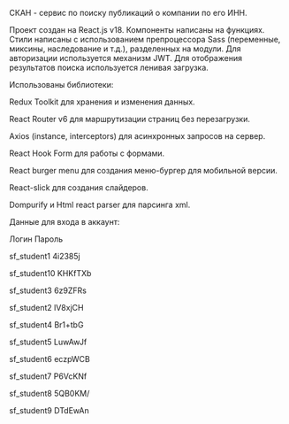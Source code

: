 СКАН - сервис по поиску публикаций о компании по его ИНН.

Проект создан на React.js v18. Компоненты написаны на функциях. Стили написаны с использованием препроцессора Sass (переменные, миксины, наследование и т.д.), разделенных на модули. Для авторизации используется механизм JWT. Для отображения результатов поиска используется ленивая загрузка.

Использованы библиотеки:

Redux Toolkit для хранения и изменения данных.

React Router v6 для маршрутизации страниц без перезагрузки.

Axios (instance, interceptors) для асинхронных запросов на сервер.

React Hook Form для работы с формами.

React burger menu для создания меню-бургер для мобильной версии.

React-slick для создания слайдеров.

Dompurify и Html react parser для парсинга xml.

Данные для входа в аккаунт:

Логин      	Пароль

sf_student1	  4i2385j

sf_student10	KHKfTXb

sf_student3   6z9ZFRs

sf_student2	  lV8xjCH

sf_student4  	Br1+tbG

sf_student5	  LuwAwJf

sf_student6	  eczpWCB

sf_student7	  P6VcKNf

sf_student8	  5QB0KM/

sf_student9	  DTdEwAn

